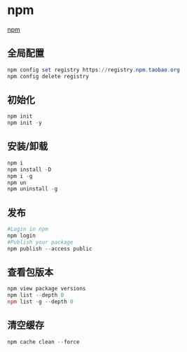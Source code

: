 # npm

[npm](https://registry.npmjs.org)

## 全局配置

```powershell
npm config set registry https://registry.npm.taobao.org
npm config delete registry
```

## 初始化

```powershell
npm init
npm init -y
```

## 安装/卸载

```powershell
npm i
npm install -D
npm i -g
npm un
npm uninstall -g
```

## 发布

```powershell
#Login in npm
npm login
#Publish your package
npm publish --access public
```

## 查看包版本

```powershell
npm view package versions
npm list --depth 0
npm list -g --depth 0
```

## 清空缓存

```powershell
npm cache clean --force
```
